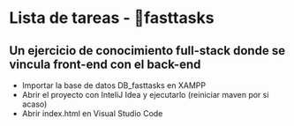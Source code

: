 # Lista de tareas - 📝fasttasks
## Un ejercicio de conocimiento full-stack donde se vincula front-end con el back-end

* Importar la base de datos DB_fasttasks en XAMPP
* Abrir el proyecto con InteliJ Idea y ejecutarlo (reiniciar maven por si acaso)
* Abrir index.html en Visual Studio Code

<br>
<br>
